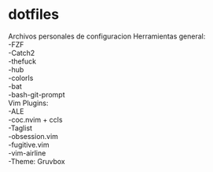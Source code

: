 # dotfiles
Archivos personales de configuracion
Herramientas general:\
-FZF\
-Catch2\
-thefuck\
-hub\
-colorls\
-bat\
-bash-git-prompt\
Vim Plugins:\
-ALE\
-coc.nvim + ccls\
-Taglist\
-obsession.vim\
-fugitive.vim\
-vim-airline\
-Theme: Gruvbox
